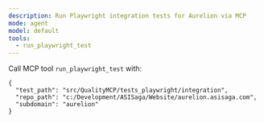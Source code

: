 ```yaml
---
description: Run Playwright integration tests for Aurelion via MCP
mode: agent
model: default
tools:
  - run_playwright_test
---
```


Call MCP tool `run_playwright_test` with:
```
{
  "test_path": "src/QualityMCP/tests_playwright/integration",
  "repo_path": "c:/Development/ASISaga/Website/aurelion.asisaga.com",
  "subdomain": "aurelion"
}
```
